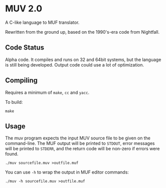 MUV 2.0
=======

A C-like language to MUF translator.

Rewritten from the ground up, based on the 1990's-era code from Nightfall.


Code Status
-----------

Alpha code.  It compiles and runs on 32 and 64bit systems, but the language is
still being developed.  Output code could use a lot of optimization.


Compiling
---------
Requires a minimum of `make`, `cc` and `yacc`.

To build:

    make


Usage
-----

The muv program expects the input MUV source file to be given on the command-line.
The MUF output will be printed to `STDOUT`, error messages will be printed to
`STDERR`, and the return code will be non-zero if errors were found.

    ./muv sourcefile.muv >outfile.muf

You can use `-h` to wrap the output in MUF editor commands:

    ./muv -h sourcefile.muv >outfile.muf


